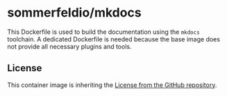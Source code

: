 # sommerfeldio/mkdocs

This Dockerfile is used to build the documentation using the `mkdocs` toolchain. A dedicated Dockerfile is needed because the base image does not provide all necessary plugins and tools.

## License
This container image is inheriting the [License from the GitHub repository](https://sommerfeld-io.github.io/container-images/about/license).

<!-- !    DO NOT EDIT DIRECTLY !!!!!                                          -->
<!-- !    File is auto-generated by pipeline                                   ->
<!-- !    Contents are based on README files in components/<THE_IMAGE> dir    -->
